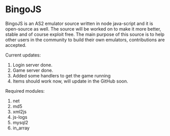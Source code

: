 # BingoJS

BingoJS is an AS2 emulator source written in node java-script and it is open-source as well. The source will be worked on to make it more better, stable and of course exploit free. The main purpose of this source is to help other users in the community to build their own emulators, contributions are accepted.

Current updates:

1. Login server done.
2. Game server done.
3. Added some handlers to get the game running
4. Items should work now, will update in the GitHub soon.

Required modules:

1. net
2. md5
3. xml2js
4. js-logs
5. mysql2
6. in_array
